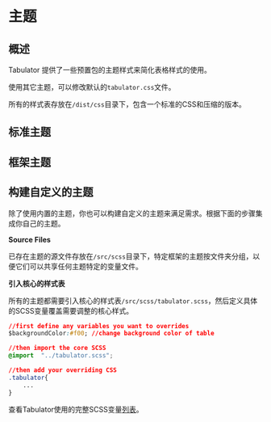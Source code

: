 # 主题

## 概述

Tabulator 提供了一些预置包的主题样式来简化表格样式的使用。

使用其它主题，可以修改默认的`tabulator.css`文件。

所有的样式表存放在`/dist/css`目录下，包含一个标准的CSS和压缩的版本。



## 标准主题

## 框架主题

## 构建自定义的主题

除了使用内置的主题，你也可以构建自定义的主题来满足需求。根据下面的步骤集成你自己的主题。

**Source Files**

已存在主题的源文件存放在`/src/scss`目录下，特定框架的主题按文件夹分组，以便它们可以共享任何主题特定的变量文件。

**引入核心的样式表**

所有的主题都需要引入核心的样式表`/src/scss/tabulator.scss`，然后定义具体的SCSS变量覆盖需要调整的核心样式。

```css
//first define any variables you want to overrides
$backgroundColor:#f00; //change background color of table

//then import the core SCSS
@import  "../tabulator.scss";

//then add your overriding CSS
.tabulator{
    ...
}

```

查看Tabulator使用的完整SCSS变量[列表](https://tabulator.info/docs/5.5/style#sass)。

